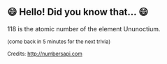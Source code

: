## :smile: Hello! Did you know that... :smile:
118 is the atomic number of the element Ununoctium.

<sup>(come back in 5 minutes for the next trivia)</sup>


<sup>Credits: http://numbersapi.com</sup>
